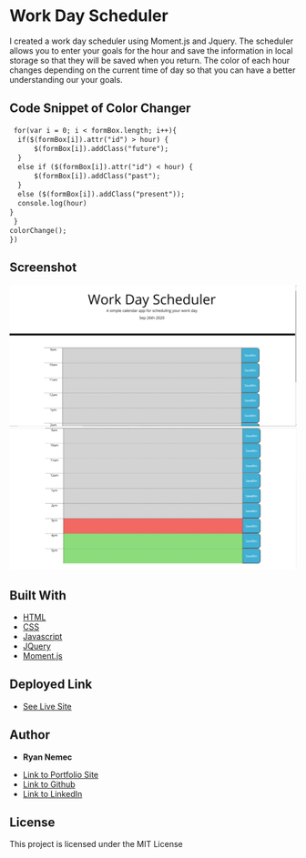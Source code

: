 # Work Day Scheduler

I created a work day scheduler using Moment.js and Jquery. The scheduler allows you to enter your goals for the hour and save the information in local storage so that they will be saved when you return. The color of each hour changes depending on the current time of day so that you can have a better understanding our your goals.

## Code Snippet of Color Changer
```function colorChange(){
 for(var i = 0; i < formBox.length; i++){   
  if($(formBox[i]).attr("id") > hour) {
      $(formBox[i]).addClass("future");
  }
  else if ($(formBox[i]).attr("id") < hour) {
      $(formBox[i]).addClass("past");
  }
  else ($(formBox[i]).addClass("present"));
  console.log(hour)
}
 }
colorChange();
})

  ```

## Screenshot
![Screenshot](assets/top.PNG "Top of Scheduler")
![Screenshot](assets/bottom.PNG "Bottom of Scheduler")


## Built With

* [HTML](https://developer.mozilla.org/en-US/docs/Web/HTML)
* [CSS](https://developer.mozilla.org/en-US/docs/Web/CSS)
* [Javascript](https://developer.mozilla.org/en-US/docs/Web/JavaScript)
* [JQuery](https://jquery.com/)
* [Moment.js](https://momentjs.com/)

## Deployed Link

* [See Live Site](https://perfectoment.github.io/work-day-scheduler/)


## Author

* **Ryan Nemec** 

- [Link to Portfolio Site](https://perfectoment.github.io/Ryan-Portfolio/)
- [Link to Github](https://github.com/perfectoment)
- [Link to LinkedIn](https://www.linkedin.com/in/ryan-nemec-5a6b3a66/)


## License

This project is licensed under the MIT License 
